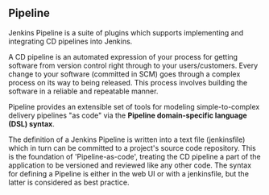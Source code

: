 ## Pipeline

Jenkins Pipeline is a suite of plugins which supports implementing and integrating CD pipelines into Jenkins.

A CD pipeline is an automated expression of your process for getting software from version control right through to your users/customers. Every change to your software (committed in SCM) goes through a complex process on its way to being released. This process involves building the software in a reliable and repeatable manner.

Pipeline provides an extensible set of tools for modeling simple-to-complex delivery pipelines "as code" via the **Pipeline domain-specific language (DSL) syntax**.

The definition of a Jenkins Pipeline is written into a text file (jenkinsfile) which in turn can be committed to a project's source code repository. This is the foundation of 'Pipeline-as-code', treating the CD pipeline a part of the application to be versioned and reviewed like any other code. The syntax for defining a Pipeline is either in the web UI or with a jenkinsfile, but the latter is considered as best practice.
